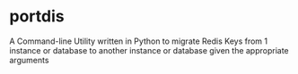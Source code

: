 # portdis
A Command-line Utility written in Python to migrate Redis Keys from 1 instance or database to another instance or database given the appropriate arguments
